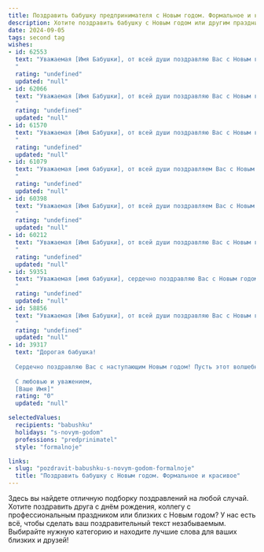 ```yaml
---
title: Поздравить бабушку предпринимателя с Новым годом. Формальное и красивое
description: Хотите поздравить бабушку с Новым годом или другим праздником? Наш ИИ создаст незабываемое поздравление, а вы обязательно выделитесь среди других.  
date: 2024-09-05
tags: second tag
wishes:
- id: 62553
  text: "Уважаемая [Имя Бабушки], от всей души поздравляю Вас с Новым годом! Желаю Вам крепкого здоровья, благополучия, радостных событий и процветания Вашему бизнесу. Пусть Новый год принесет только приятные сюрпризы и исполнит все Ваши мечты.
  "
  rating: "undefined"
  updated: "null"
- id: 62066
  text: "Уважаемая [Имя Бабушки], от всей души поздравляю Вас с Новым годом! Желаю Вам крепкого здоровья, благополучия и успехов в Вашем нелёгком, но таком важном деле – предпринимательстве. Пусть Новый год принесёт Вам новые возможности, вдохновение и процветание!
  "
  rating: "undefined"
  updated: "null"
- id: 61570
  text: "Уважаемая [Имя Бабушки], от всей души поздравляю Вас с Новым годом! Желаю крепкого здоровья, благополучия и процветания Вашему бизнесу в новом году. Пусть все начинания будут успешными, а дела — прибыльными!
  "
  rating: "undefined"
  updated: "null"
- id: 61079
  text: "Уважаемая [имя бабушки], от всей души поздравляем Вас с Новым годом! Желаем Вам крепкого здоровья, семейного благополучия и успехов в Вашем предпринимательском деле! Пусть новый год принесет только радость, процветание и исполнение всех Ваших желаний!
  "
  rating: "undefined"
  updated: "null"
- id: 60398
  text: "Уважаемая [Имя Бабушки], от всей души поздравляем Вас с Новым годом! Пусть этот год принесет Вам новые успехи в Вашем предпринимательском деле, благополучие и яркие моменты. Желаем Вам крепкого здоровья, семейного уюта и исполнения всех желаний.
  "
  rating: "undefined"
  updated: "null"
- id: 60212
  text: "Уважаемая [Имя Бабушки], от всей души поздравляю Вас с Новым годом! Желаю Вам крепкого здоровья, бодрости духа, новых успехов в Вашем предприятии и, конечно же, счастья и благополучия в кругу семьи. Пусть наступающий год станет для Вас временем реализации всех планов и принесет много радостных мгновений!
  "
  rating: "undefined"
  updated: "null"
- id: 59351
  text: "Уважаемая [имя бабушки], сердечно поздравляю Вас с Новым годом! Желаю Вам крепкого здоровья, благополучия, ярких моментов и исполнения всех желаний в новом году. Пусть Ваш предпринимательский успех будет стабильным и приносит Вам не только материальные блага, но и моральное удовлетворение. Счастья, радости и тепла Вашей семье!
  "
  rating: "undefined"
  updated: "null"
- id: 58856
  text: "Уважаемая [Имя Бабушки], от всей души поздравляю Вас с Новым годом! Желаю Вам крепкого здоровья, семейного благополучия, успехов в Вашем предпринимательском деле и исполнения всех желаний в наступающем году! Пусть этот Новый год принесет Вам радость, мир и процветание.
  "
  rating: "undefined"
  updated: "null"
- id: 39317
  text: "Дорогая бабушка!
  
  Сердечно поздравляю Вас с наступающим Новым годом! Пусть этот волшебный праздник принесет в Вашу жизнь тепло, радость и счастливые моменты. Желаю здоровья, благополучия и исполнения всех Ваших заветных мечт. Пусть новый год станет для Вас временем новых свершений и достижения поставленных целей.
  
  С любовью и уважением,
  [Ваше Имя]"
  rating: "0"
  updated: "null"

selectedValues:
  recipients: "babushku"
  holidays: "s-novym-godom"
  professions: "predprinimatel"
  style: "formalnoje"

links:
- slug: "pozdravit-babushku-s-novym-godom-formalnoje"
  title: "Поздравить бабушку с Новым годом. Формальное и красивое"
---
```


Здесь вы найдете отличную подборку поздравлений на любой случай. 
Хотите поздравить друга с днём рождения, коллегу с профессиональным праздником или близких с Новым годом? У нас есть всё, чтобы сделать ваш поздравительный текст незабываемым. Выбирайте нужную категорию и находите лучшие слова для ваших близких и друзей!
